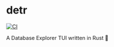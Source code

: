 # detr

[![CI](https://github.com//detr/workflows/CI/badge.svg)](https://github.com//detr/actions)

A Database Explorer TUI written in Rust 🦀
